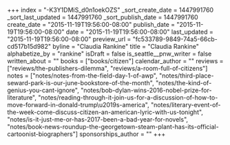 +++
index = "-K3Y1DMiS_d0n1oekOZS"
_sort_create_date = 1447991760
_sort_last_updated = 1447991760
_sort_publish_date = 1447991760
create_date = "2015-11-19T19:56:00-08:00"
publish_date = "2015-11-19T19:56:00-08:00"
date = "2015-11-19T19:56:00-08:00"
last_updated = "2015-11-19T19:56:00-08:00"
preview_url = "fc533789-9849-74a5-66cb-cd517b15d982"
byline = "Claudia Rankine"
title = "Claudia Rankine"
alphabetize_by = "rankine"
isDraft = false
is_seattle__pnw_writer = false
written_about = ""
books = ["books/citizen"]
calendar_author = ""
reviews = ["reviews/the-publishers-dilemma", "reviews/a-room-full-of-citizens"]
notes = ["notes/notes-from-the-field-day-1-of-awp", "notes/third-place-seward-park-is-our-june-bookstore-of-the-month", "notes/the-kind-of-genius-you-cant-ignore", "notes/bob-dylan-wins-2016-nobel-prize-for-literature", "notes/reading-through-it-join-us-for-a-discussion-of-how-to-move-forward-in-donald-trump\u2019s-america", "notes/literary-event-of-the-week-come-discuss-citizen-an-american-lyric-with-us-tonight", "notes/is-it-just-me-or-has-2017-been-a-bad-year-for-novels", "notes/book-news-roundup-the-georgetown-steam-plant-has-its-official-cartoonist-biographers"]
sponsorships_author = ""
+++
